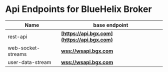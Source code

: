 # Api Endpoints for BlueHelix Broker

Name | base endpoint
------------ | ------------
rest-api | **[https://api.bgx.com](https://api.bgx.com)**
web-socket-streams | **[wss://wsapi.bgx.com](wss://wsapi.bgx.com)**
user-data-stream | **[wss://wsapi.bgx.com](wss://wsapi.bgx.com)**
